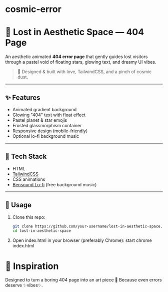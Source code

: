 # cosmic-error

# 🌌 Lost in Aesthetic Space — 404 Page

An aesthetic animated **404 error page** that gently guides lost visitors through a pastel void of floating stars, glowing text, and dreamy UI vibes.

> 💜 Designed & built with love, TailwindCSS, and a pinch of cosmic dust.

---

## ✨ Features

- Animated gradient background
- Glowing "404" text with float effect
- Pastel planet & star emojis
- Frosted glassmorphism container
- Responsive design (mobile-friendly)
- Optional lo-fi background music

---

## 🔧 Tech Stack

- HTML
- [TailwindCSS](https://tailwindcss.com/)
- CSS animations
- [Bensound Lo-fi](https://www.bensound.com/) (free background music)

---

## 🚀 Usage

1. Clone this repo:
   ```bash
   git clone https://github.com/your-username/lost-in-aesthetic-space.git
   cd lost-in-aesthetic-space

2. Open index.html in your browser (preferably Chrome):
    start chrome index.html

# 🧠 Inspiration
Designed to turn a boring 404 page into an art piece 🌠
Because even errors deserve ✨vibes✨.

